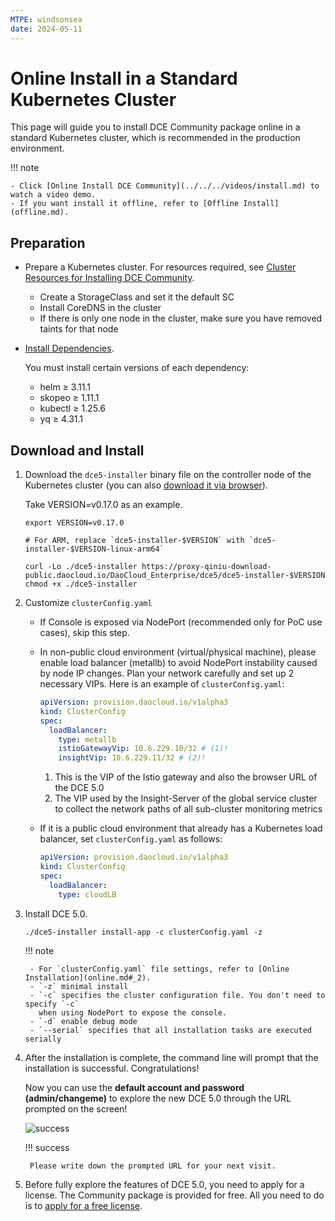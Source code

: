 ```yaml
---
MTPE: windsonsea
date: 2024-05-11
---
```


# Online Install in a Standard Kubernetes Cluster

This page will guide you to install DCE Community package online in a standard Kubernetes cluster, which is recommended in the production environment.

!!! note

    - Click [Online Install DCE Community](../../../videos/install.md) to watch a video demo.
    - If you want install it offline, refer to [Offline Install](offline.md).

## Preparation

- Prepare a Kubernetes cluster. For resources required, see [Cluster Resources for Installing DCE Community](../resources.md).

    - Create a StorageClass and set it the default SC
    - Install CoreDNS in the cluster
    - If there is only one node in the cluster, make sure you have removed taints for that node

- [Install Dependencies](../../install-tools.md).

    You must install certain versions of each dependency:

    - helm ≥ 3.11.1
    - skopeo ≥ 1.11.1
    - kubectl ≥ 1.25.6
    - yq ≥ 4.31.1

## Download and Install

1. Download the `dce5-installer` binary file on the controller node of the Kubernetes cluster
   (you can also [download it via browser](../../../download/index.md)).

    Take VERSION=v0.17.0 as an example.

    ```shell
    export VERSION=v0.17.0

    # For ARM, replace `dce5-installer-$VERSION` with `dce5-installer-$VERSION-linux-arm64`

    curl -Lo ./dce5-installer https://proxy-qiniu-download-public.daocloud.io/DaoCloud_Enterprise/dce5/dce5-installer-$VERSION
    chmod +x ./dce5-installer
    ```

2. Customize `clusterConfig.yaml`

    - If Console is exposed via NodePort (recommended only for PoC use cases), skip this step.

    - In non-public cloud environment (virtual/physical machine), please enable load balancer (metallb) to
      avoid NodePort instability caused by node IP changes. Plan your network carefully and set up 2 necessary VIPs.
      Here is an example of `clusterConfig.yaml`:

        ```yaml title="clusterConfig.yaml"
        apiVersion: provision.daocloud.io/v1alpha3
        kind: ClusterConfig
        spec:
          loadBalancer:
            type: metallb
            istioGatewayVip: 10.6.229.10/32 # (1)!
            insightVip: 10.6.229.11/32 # (2)!
        ```

        1. This is the VIP of the Istio gateway and also the browser URL of the DCE 5.0
        2. The VIP used by the Insight-Server of the global service cluster to collect the network paths
           of all sub-cluster monitoring metrics

     - If it is a public cloud environment that already has a Kubernetes load balancer, set `clusterConfig.yaml` as follows:

        ```yaml title="clusterConfig.yaml"
        apiVersion: provision.daocloud.io/v1alpha3
        kind: ClusterConfig
        spec:
          loadBalancer:
            type: cloudLB
        ```

3. Install DCE 5.0.

    ```shell
    ./dce5-installer install-app -c clusterConfig.yaml -z
    ```

    !!! note

        - For `clusterConfig.yaml` file settings, refer to [Online Installation](online.md#_2).
        - `-z` minimal install
        - `-c` specifies the cluster configuration file. You don't need to specify `-c`
          when using NodePort to expose the console.
        - `-d` enable debug mode
        - `--serial` specifies that all installation tasks are executed serially

4. After the installation is complete, the command line will prompt that the installation is successful. Congratulations!
    
    Now you can use the **default account and password (admin/changeme)** to explore the new DCE 5.0 through the URL prompted on the screen!

    ![success](https://docs.daocloud.io/daocloud-docs-images/docs/install/images/success.png)

    !!! success

        Please write down the prompted URL for your next visit.

5. Before fully explore the features of DCE 5.0, you need to apply for a license.
   The Community package is provided for free. All you need to do is to
   [apply for a free license](../../../dce/license0.md).
